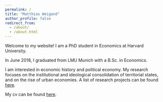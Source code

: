 ```yaml
---
permalink: /
title: "Matthias Weigand"
author_profile: false
redirect_from: 
  - /about/
  - /about.html
---
```


Welcome to my website! I am a PhD student in Economics at Harvard University.

In June 2018, I graduated from LMU Munich with a B.Sc. in Economics.

I am interested in economic history and political economy. My research focuses on the institutional and ideological consolidation of territorial states, and on the rise of urban economies. A list of research projects can be found [here](research).

My cv can be found [here](files/cv_weigand.pdf).

